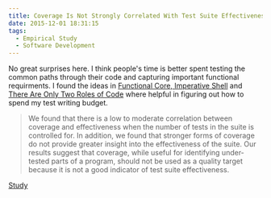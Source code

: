 ```yaml
---
title: Coverage Is Not Strongly Correlated With Test Suite Effectiveness
date: 2015-12-01 18:31:15
tags:
  - Empirical Study
  - Software Development
---
```

No great surprises here.  I think people's time is better spent testing the common paths through their code and capturing important functional requirments.  I found the ideas in [Functional Core, Imperative Shell](https://www.destroyallsoftware.com/screencasts/catalog/functional-core-imperative-shell) and [There Are Only Two Roles of Code](http://simpleprogrammer.com/2012/10/21/there-are-only-two-roles-of-code/) where helpful in figuring out how to spend my test writing budget.

> We found that there is a low to moderate correlation between coverage and effectiveness when the number of tests in the suite is controlled for. In addition, we found that stronger forms of coverage do not provide greater insight into the effectiveness of the suite. Our results suggest that coverage, while useful for identifying under-tested parts of a program, should not be used as a quality target because it is not a good indicator of test suite effectiveness.

[Study](http://www.linozemtseva.com/research/2014/icse/coverage/)
